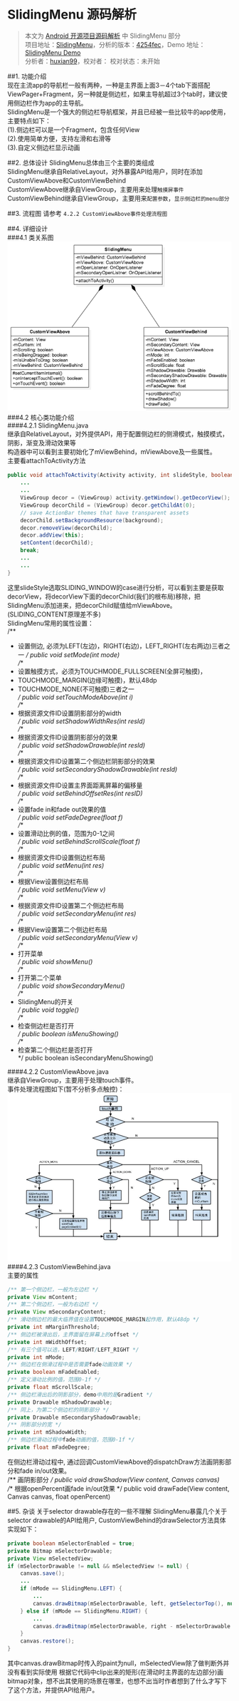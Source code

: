 SlidingMenu 源码解析
====================================
> 本文为 [Android 开源项目源码解析](https://github.com/android-cn/android-open-project-analysis) 中 SlidingMenu 部分  
> 项目地址：[SlidingMenu](https://github.com/jfeinstein10/SlidingMenu)，分析的版本：[4254fec](https://github.com/jfeinstein10/SlidingMenu/commit/4254feca3ece9397cd501921ee733f19ea0fdad8)，Demo 地址：[SlidingMenu Demo](https://github.com/aosp-exchange-group/android-open-project-demo/tree/master/sliding-menu-demo)  
> 分析者：[huxian99](https://github.com/huxian99)，校对者： 校对状态：未开始  

##1. 功能介绍  
现在主流app的导航栏一般有两种，一种是主界面上面3－4个tab下面搭配ViewPager+Fragment，另一种就是侧边栏，如果主导航超过3个tab时，建议使用侧边栏作为app的主导航。  
SlidingMenu是一个强大的侧边栏导航框架，并且已经被一些比较牛的app使用，主要特点如下：  
(1).侧边栏可以是一个Fragment，包含任何View  
(2).使用简单方便，支持左滑和右滑等  
(3).自定义侧边栏显示动画  

##2. 总体设计
SlidingMenu总体由三个主要的类组成  
SlidingMenu继承自RelativeLayout，对外暴露API给用户，同时在添加CustomViewAbove和CustomViewBehind  
CustomViewAbove继承自ViewGroup，主要用来处理`触摸屏事件`  
CustomViewBehind继承自ViewGroup，主要用来`配置参数`，`显示侧边栏的menu部分`  

##3. 流程图
请参考 `4.2.2 CustomViewAbove事件处理流程图`  

##4. 详细设计  
###4.1 类关系图  
![alt tex](./image/SlidingMenu.png)  
###4.2 核心类功能介绍  
####4.2.1 SlidingMenu.java  
继承自RelativeLayout，对外提供API，用于配置侧边栏的侧滑模式，触摸模式，阴影，渐变及滑动效果等  
构造器中可以看到主要初始化了mViewBehind，mViewAbove及一些属性。  
主要看attachToActivity方法  
```java
public void attachToActivity(Activity activity, int slideStyle, boolean actionbarOverlay) {
    ...
    ...
    ViewGroup decor = (ViewGroup) activity.getWindow().getDecorView();
    ViewGroup decorChild = (ViewGroup) decor.getChildAt(0);
    // save ActionBar themes that have transparent assets
    decorChild.setBackgroundResource(background);
    decor.removeView(decorChild);
    decor.addView(this);
    setContent(decorChild);
    break;
    ...
    ...
}
```
这里slideStyle选取SLIDING_WINDOW的case进行分析，可以看到主要是获取decorView，将decorView下面的decorChild(我们的根布局)移除，把SlidingMenu添加进来，把decorChild赋值给mViewAbove。  
(SLIDING_CONTENT原理差不多)  
SlidingMenu常用的属性设置：  
/**
 * 设置侧边, 必须为LEFT(左边)，RIGHT(右边)，LEFT_RIGHT(左右两边)三者之一
 */
public void setMode(int mode)  
/**
 * 设置触摸方式，必须为TOUCHMODE_FULLSCREEN(全屏可触摸)，
 * TOUCHMODE_MARGIN(边缘可触摸)，默认48dp  
 * TOUCHMODE_NONE(不可触摸)三者之一  
 */
public void setTouchModeAbove(int i)  
/**
 * 根据资源文件ID设置阴影部分的width  
 */
public void setShadowWidthRes(int resId)  
/**
 * 根据资源文件ID设置阴影部分的效果  
 */
public void setShadowDrawable(int resId)  
/**
 * 根据资源文件ID设置第二个侧边栏阴影部分的效果  
 */
public void setSecondaryShadowDrawable(int resId)  
/**
 * 根据资源文件ID设置主界面距离屏幕的偏移量  
 */
public void setBehindOffsetRes(int resID)  
/**
 * 设置fade in和fade out效果的值  
 */
public void setFadeDegree(float f)   
/**
 * 设置滑动比例的值，范围为0-1之间  
 */
public void setBehindScrollScale(float f)  
/**
 * 根据资源文件ID设置侧边栏布局    
 */
public void setMenu(int res)  
/**
 * 根据View设置侧边栏布局  
 */
public void setMenu(View v)  
/**
 * 根据资源文件ID设置第二个侧边栏布局    
 */
public void setSecondaryMenu(int res)  
/**
 * 根据View设置第二个侧边栏布局  
 */
public void setSecondaryMenu(View v)  
/**
 * 打开菜单  
 */
public void showMenu()  
/**
 * 打开第二个菜单  
 */
public void showSecondaryMenu()  
/**
 * SlidingMenu的开关  
 */
public void toggle()  
/**
 * 检查侧边栏是否打开  
 */
public boolean isMenuShowing()  
/**
 * 检查第二个侧边栏是否打开  
 */
public boolean isSecondaryMenuShowing()  

####4.2.2 CustomViewAbove.java  
继承自ViewGroup，主要用于处理touch事件。  
事件处理流程图如下(暂不分析多点触控)：  
![alt tex](./image/touch_event.jpg)  
####4.2.3 CustomViewBehind.java  
主要的属性  
```java
/** 第一个侧边栏，一般为左边栏 */  
private View mContent;
/** 第二个侧边栏，一般为右边栏 */  
private View mSecondaryContent;  
/** 滑动侧边栏的最大临界值在设置TOUCHMODE_MARGIN起作用，默认48dp */  
private int mMarginThreshold;  
/** 侧边栏被滑出后，主界面留在屏幕上的offset */  
private int mWidthOffset;  
/** 有三个值可以选，LEFT/RIGHT/LEFT_RIGHT */  
private int mMode;  
/** 侧边栏在侧滑过程中是否需要fade动画效果 */  
private boolean mFadeEnabled;  
/** 定义滑动比例的值，范围0-1f */  
private float mScrollScale;  
/** 侧边栏滑出后的阴影部分，demo中用的是Gradient */  
private Drawable mShadowDrawable;  
/** 同上，为第二个侧边栏的阴影部分 */  
private Drawable mSecondaryShadowDrawable;  
/** 阴影部分的宽 */  
private int mShadowWidth;  
/** 侧边栏滑动过程中fade动画的值，范围0-1f */  
private float mFadeDegree;  
``` 
在侧边栏滑动过程中, 通过回调CustomViewAbove的dispatchDraw方法画阴影部分和fade in/out效果。  
/** 画阴影部分 */
public void drawShadow(View content, Canvas canvas)  
/** 根据openPercent画fade in/out效果 */
public void drawFade(View content, Canvas canvas, float openPercent)  

##5. 杂谈
关于selector drawable存在的一些不理解
SlidingMenu暴露几个关于selector drawable的API给用户, CustomViewBehind的drawSelector方法具体实现如下：  
```java
private boolean mSelectorEnabled = true;  
private Bitmap mSelectorDrawable;  
private View mSelectedView;  
if (mSelectorDrawable != null && mSelectedView != null) {
    canvas.save();
    ...
    if (mMode == SlidingMenu.LEFT) {
        ...
        canvas.drawBitmap(mSelectorDrawable, left, getSelectorTop(), null);     
    } else if (mMode == SlidingMenu.RIGHT) {
        ...
        canvas.drawBitmap(mSelectorDrawable, right - mSelectorDrawable.getWidth(), getSelectorTop(), null);
    }
    canvas.restore();
}
```  
其中canvas.drawBitmap时传入的paint为null，mSelectedView除了做判断外并没有看到实际使用
根据它代码中clip出来的矩形(在滑动时主界面的左边部分)画bitmap对象，想不出其使用的场景在哪里，也想不出当时作者想到了什么才写下了这个方法，并提供API给用户。  
